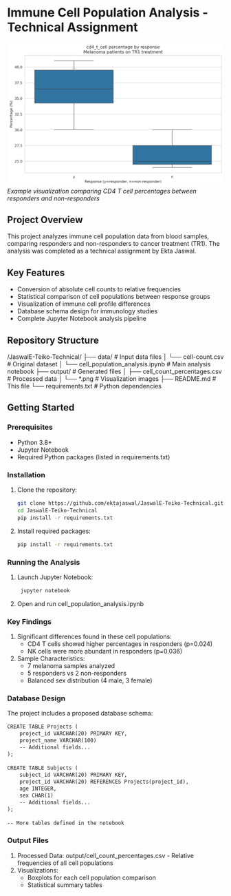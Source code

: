 # Immune Cell Population Analysis - Technical Assignment

![Immune Cell Visualization](cd4_t_cell_response_comparison.png)  
*Example visualization comparing CD4 T cell percentages between responders and non-responders*

## Project Overview

This project analyzes immune cell population data from blood samples, comparing responders and non-responders to cancer treatment (TR1). The analysis was completed as a technical assignment by Ekta Jaswal.

## Key Features

- Conversion of absolute cell counts to relative frequencies
- Statistical comparison of cell populations between response groups
- Visualization of immune cell profile differences
- Database schema design for immunology studies
- Complete Jupyter Notebook analysis pipeline

## Repository Structure
/JaswalE-Teiko-Technical/
├── data/ # Input data files
│ └── cell-count.csv # Original dataset
│ └── cell_population_analysis.ipynb # Main analysis notebook
├── output/ # Generated files
│ ├── cell_count_percentages.csv # Processed data
│ └── *.png # Visualization images
├── README.md # This file
└── requirements.txt # Python dependencies

## Getting Started

### Prerequisites

- Python 3.8+
- Jupyter Notebook
- Required Python packages (listed in requirements.txt)

### Installation

1. Clone the repository:
   ```bash
   git clone https://github.com/ektajaswal/JaswalE-Teiko-Technical.git
   cd JaswalE-Teiko-Technical
   pip install -r requirements.txt

2. Install required packages:
   ```bash
   pip install -r requirements.txt

### Running the Analysis
1. Launch Jupyter Notebook:
   ```bash
    jupyter notebook
3. Open and run cell_population_analysis.ipynb

### Key Findings
1. Significant differences found in these cell populations:
    - CD4 T cells showed higher percentages in responders (p=0.024)
    - NK cells were more abundant in responders (p=0.036)
2. Sample Characteristics:
    - 7 melanoma samples analyzed
    - 5 responders vs 2 non-responders
    - Balanced sex distribution (4 male, 3 female)
### Database Design
The project includes a proposed database schema:
    
    CREATE TABLE Projects (
        project_id VARCHAR(20) PRIMARY KEY,
        project_name VARCHAR(100)
        -- Additional fields...
    );
    
    CREATE TABLE Subjects (
        subject_id VARCHAR(20) PRIMARY KEY,
        project_id VARCHAR(20) REFERENCES Projects(project_id),
        age INTEGER,
        sex CHAR(1)
        -- Additional fields...
    );
    
    -- More tables defined in the notebook
### Output Files
1. Processed Data:
    output/cell_count_percentages.csv - Relative frequencies of all cell populations
2. Visualizations:
    - Boxplots for each cell population comparison
    - Statistical summary tables









    
